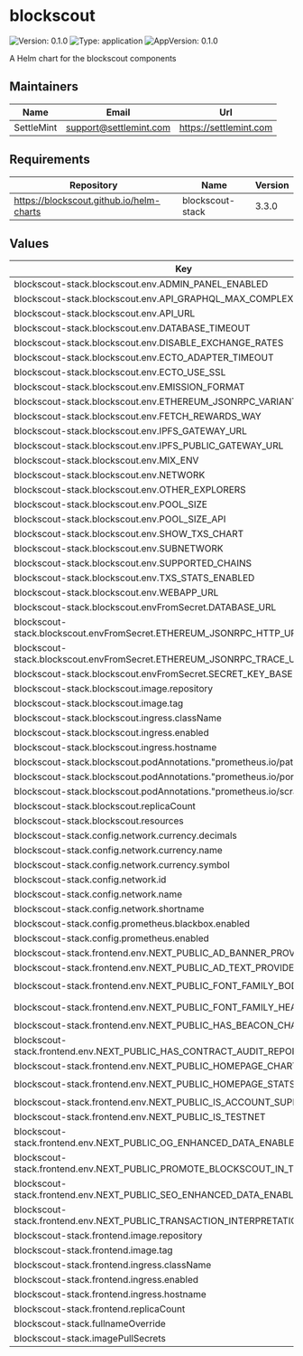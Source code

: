 # blockscout

![Version: 0.1.0](https://img.shields.io/badge/Version-0.1.0-informational?style=flat-square) ![Type: application](https://img.shields.io/badge/Type-application-informational?style=flat-square) ![AppVersion: 0.1.0](https://img.shields.io/badge/AppVersion-0.1.0-informational?style=flat-square)

A Helm chart for the blockscout components

## Maintainers

| Name | Email | Url |
| ---- | ------ | --- |
| SettleMint | <support@settlemint.com> | <https://settlemint.com> |

## Requirements

| Repository | Name | Version |
|------------|------|---------|
| https://blockscout.github.io/helm-charts | blockscout-stack | 3.3.0 |

## Values

| Key | Type | Default | Description |
|-----|------|---------|-------------|
| blockscout-stack.blockscout.env.ADMIN_PANEL_ENABLED | string | `"true"` |  |
| blockscout-stack.blockscout.env.API_GRAPHQL_MAX_COMPLEXITY | string | `"1000"` |  |
| blockscout-stack.blockscout.env.API_URL | string | `"https://explorer.k8s.orb.local"` |  |
| blockscout-stack.blockscout.env.DATABASE_TIMEOUT | string | `"60000"` |  |
| blockscout-stack.blockscout.env.DISABLE_EXCHANGE_RATES | string | `"true"` |  |
| blockscout-stack.blockscout.env.ECTO_ADAPTER_TIMEOUT | string | `"60000"` |  |
| blockscout-stack.blockscout.env.ECTO_USE_SSL | string | `"false"` |  |
| blockscout-stack.blockscout.env.EMISSION_FORMAT | string | `"DEFAULT"` |  |
| blockscout-stack.blockscout.env.ETHEREUM_JSONRPC_VARIANT | string | `"besu"` |  |
| blockscout-stack.blockscout.env.FETCH_REWARDS_WAY | string | `"trace_block"` |  |
| blockscout-stack.blockscout.env.IPFS_GATEWAY_URL | string | `"https://ipfs.io/ipfs"` |  |
| blockscout-stack.blockscout.env.IPFS_PUBLIC_GATEWAY_URL | string | `"https://ipfs.io/ipfs"` |  |
| blockscout-stack.blockscout.env.MIX_ENV | string | `"prod"` |  |
| blockscout-stack.blockscout.env.NETWORK | string | `"mainnet"` |  |
| blockscout-stack.blockscout.env.OTHER_EXPLORERS | string | `"{}"` |  |
| blockscout-stack.blockscout.env.POOL_SIZE | string | `"10"` |  |
| blockscout-stack.blockscout.env.POOL_SIZE_API | string | `"10"` |  |
| blockscout-stack.blockscout.env.SHOW_TXS_CHART | string | `"true"` |  |
| blockscout-stack.blockscout.env.SUBNETWORK | string | `"ATK"` |  |
| blockscout-stack.blockscout.env.SUPPORTED_CHAINS | string | `"{}"` |  |
| blockscout-stack.blockscout.env.TXS_STATS_ENABLED | string | `"true"` |  |
| blockscout-stack.blockscout.env.WEBAPP_URL | string | `"https://explorer.k8s.orb.local"` |  |
| blockscout-stack.blockscout.envFromSecret.DATABASE_URL | string | `"postgresql://blockscout:atk@postgresql:5432/blockscout?sslmode=disable"` |  |
| blockscout-stack.blockscout.envFromSecret.ETHEREUM_JSONRPC_HTTP_URL | string | `"http://erpc:4000/settlemint/evm/1337"` |  |
| blockscout-stack.blockscout.envFromSecret.ETHEREUM_JSONRPC_TRACE_URL | string | `"http://erpc:4000/settlemint/evm/1337"` |  |
| blockscout-stack.blockscout.envFromSecret.SECRET_KEY_BASE | string | `"atk"` |  |
| blockscout-stack.blockscout.image.repository | string | `"ghcr.io/blockscout/blockscout"` |  |
| blockscout-stack.blockscout.image.tag | string | `"9.0.2"` |  |
| blockscout-stack.blockscout.ingress.className | string | `"atk-nginx"` |  |
| blockscout-stack.blockscout.ingress.enabled | bool | `true` |  |
| blockscout-stack.blockscout.ingress.hostname | string | `"explorer.k8s.orb.local"` |  |
| blockscout-stack.blockscout.podAnnotations."prometheus.io/path" | string | `"/metrics"` |  |
| blockscout-stack.blockscout.podAnnotations."prometheus.io/port" | string | `"4000"` |  |
| blockscout-stack.blockscout.podAnnotations."prometheus.io/scrape" | string | `"true"` |  |
| blockscout-stack.blockscout.replicaCount | int | `1` |  |
| blockscout-stack.blockscout.resources | object | `{}` |  |
| blockscout-stack.config.network.currency.decimals | int | `18` |  |
| blockscout-stack.config.network.currency.name | string | `"Native Token"` |  |
| blockscout-stack.config.network.currency.symbol | string | `"NT"` |  |
| blockscout-stack.config.network.id | int | `1337` |  |
| blockscout-stack.config.network.name | string | `"Asset Tokenization Kit"` |  |
| blockscout-stack.config.network.shortname | string | `"ATK"` |  |
| blockscout-stack.config.prometheus.blackbox.enabled | bool | `false` |  |
| blockscout-stack.config.prometheus.enabled | bool | `false` |  |
| blockscout-stack.frontend.env.NEXT_PUBLIC_AD_BANNER_PROVIDER | string | `"none"` |  |
| blockscout-stack.frontend.env.NEXT_PUBLIC_AD_TEXT_PROVIDER | string | `"none"` |  |
| blockscout-stack.frontend.env.NEXT_PUBLIC_FONT_FAMILY_BODY | string | `"{'name':'Figtree','url':'https://fonts.googleapis.com/css2?family=Figtree:ital,wght@0,300..900;1,300..900&display=swap'}"` |  |
| blockscout-stack.frontend.env.NEXT_PUBLIC_FONT_FAMILY_HEADING | string | `"{'name':'Figtree','url':'https://fonts.googleapis.com/css2?family=Figtree:ital,wght@0,300..900;1,300..900&display=swap'}"` |  |
| blockscout-stack.frontend.env.NEXT_PUBLIC_HAS_BEACON_CHAIN | string | `"false"` |  |
| blockscout-stack.frontend.env.NEXT_PUBLIC_HAS_CONTRACT_AUDIT_REPORTS | string | `"true"` |  |
| blockscout-stack.frontend.env.NEXT_PUBLIC_HOMEPAGE_CHARTS | string | `"[\"daily_txs\"]"` |  |
| blockscout-stack.frontend.env.NEXT_PUBLIC_HOMEPAGE_STATS | string | `"[\"total_blocks\",\"average_block_time\",\"total_txs\",\"wallet_addresses\",\"gas_tracker\"]"` |  |
| blockscout-stack.frontend.env.NEXT_PUBLIC_IS_ACCOUNT_SUPPORTED | string | `"false"` |  |
| blockscout-stack.frontend.env.NEXT_PUBLIC_IS_TESTNET | string | `"false"` |  |
| blockscout-stack.frontend.env.NEXT_PUBLIC_OG_ENHANCED_DATA_ENABLED | string | `"true"` |  |
| blockscout-stack.frontend.env.NEXT_PUBLIC_PROMOTE_BLOCKSCOUT_IN_TITLE | string | `"false"` |  |
| blockscout-stack.frontend.env.NEXT_PUBLIC_SEO_ENHANCED_DATA_ENABLED | string | `"true"` |  |
| blockscout-stack.frontend.env.NEXT_PUBLIC_TRANSACTION_INTERPRETATION_PROVIDER | string | `"blockscout"` |  |
| blockscout-stack.frontend.image.repository | string | `"ghcr.io/blockscout/frontend"` |  |
| blockscout-stack.frontend.image.tag | string | `"v2.2.1"` |  |
| blockscout-stack.frontend.ingress.className | string | `"atk-nginx"` |  |
| blockscout-stack.frontend.ingress.enabled | bool | `true` |  |
| blockscout-stack.frontend.ingress.hostname | string | `"explorer.k8s.orb.local"` |  |
| blockscout-stack.frontend.replicaCount | int | `1` |  |
| blockscout-stack.fullnameOverride | string | `"blockscout"` |  |
| blockscout-stack.imagePullSecrets | list | `[]` |  |
